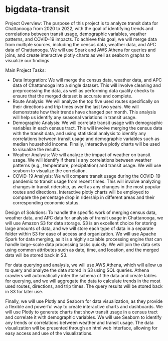 # bigdata-transit

Project Overview: 
The purpose of this project is to analyze transit data for Chattanooga from 2020 to 2022, with the goal of identifying trends and correlations between transit usage, demographic variables, weather patterns, and COVID-19 impacts. To achieve this goal, we will merge data from multiple sources, including the census data, weather data, and APC data of Chattanooga. We will use Spark and AWS Athena for queries and joins, and create interactive plotly charts as well as seaborn graphs to visualize our findings.

Main Project Tasks: 
- Data Integration: We will merge the census data, weather data, and APC data of Chattanooga into a single dataset. This will involve cleaning and preprocessing the data, as well as performing data quality checks to ensure that the merged dataset is accurate and complete.
- Route Analysis: We will analyze the top five used routes specifically on their directions and trip times over the last two years. We will demonstrate how their trends have changed per month. This analysis will help us identify any seasonal variations in transit usage.
- Demographic Analysis: We will correlate transit usage with demographic variables in each census tract. This will involve merging the census data with the transit data, and using statistical analysis to identify any correlations between transit usage and demographic variables such as median household income. Finally, interactive plotly charts will be used to visualize the results.
- Weather Analysis: We will analyze the impact of weather on transit usage. We will identify if there is any correlations between weather patterns (e.g., temperature, precipitation) and transit usage. We will use seaborn to visualize the correlation.
- COVID-19 Analysis: We will compare transit usage during the COVID-19 pandemic to transit usage from recent times. This will involve analyzing changes in transit ridership, as well as any changes in the most popular routes and directions. Interactive plotly charts will be employed to compare the percentage drop in ridership in different areas and their corresponding economic status.

Design of Solutions:
To handle the specific work of merging census data, weather data, and APC data for analysis of transit usage in Chattanooga, we will use Amazon S3 for data storage. S3 is an excellent choice for storing large amounts of data, and we will store each type of data in a separate folder within S3 for ease of access and organization.
We will use Apache Spark for data merging, as it is a highly scalable processing engine that can handle large-scale data processing tasks quickly. We will join the data sets using common attributes such as date, time, and location, and the merged data will be stored back in S3.

For data querying and analysis, we will use AWS Athena, which will allow us to query and analyze the data stored in S3 using SQL queries. Athena crawlers will automatically infer the schema of the data and create tables for querying, and we will aggregate the data to calculate trends in the most used routes, directions, and trip times. The query results will be stored back in S3 for later use.

Finally, we will use Plotly and Seaborn for data visualization, as they provide a flexible and powerful way to create interactive charts and dashboards. We will use Plotly to generate charts that show transit usage in a census tract and correlate it with demographic variables. We will use Seaborn to identify any trends or correlations between weather and transit usage. The data visualization will be presented through an html web interface, allowing for easy access and use of the visualizations.
